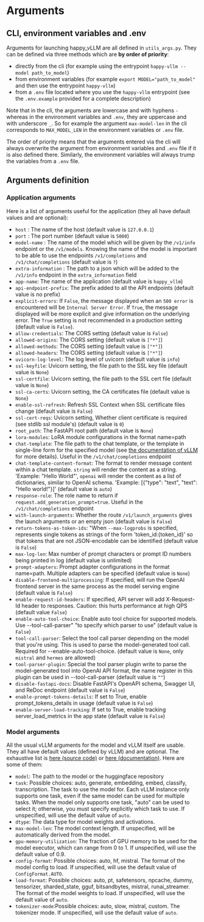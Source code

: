 # Arguments

## CLI, environment variables and .env

Arguments for launching happy_vLLM are all defined in `utils_args.py`. They can be defined via three methods which are **by order of priority**:

 - directly from the cli (for example using the entrypoint `happy-vllm --model path_to_model`)
 - from environment variables (for example `export MODEL="path_to_model"` and then use the entrypoint `happy-vllm`)
 - from a `.env` file located where you use the `happy-vllm` entrypoint (see the `.env.example` provided for a complete description)

Note that in the cli, the arguments are lowercase and with hyphens `-` whereas in the environment variables and `.env`, they are uppercase and with underscore `_`. So for example the argument `max-model-len` in the cli corresponds to `MAX_MODEL_LEN` in the environment variables or `.env` file.

The order of priority means that the arguments entered via the cli will always overwrite the argument from environment variables and `.env` file if it is also defined there. Similarly, the environment variables will always trump the variables from a `.env` file.

## Arguments definition

### Application arguments

Here is a list of arguments useful for the application (they all have default values and are optional):

 - `host` : The name of the host (default value is `127.0.0.1`)
 - `port` : The port number (default value is `5000`)
 - `model-name` : The name of the model which will be given by the `/v1/info` endpoint or the `/v1/models`. Knowing the name of the model is important to be able to use the endpoints `/v1/completions` and `/v1/chat/completions` (default value is `?`)
 - `extra-information` : The path to a json which will be added to the `/v1/info` endpoint in the `extra_information` field 
 - `app-name`: The name of the application (default value is `happy_vllm`)
 - `api-endpoint-prefix`: The prefix added to all the API endpoints (default value is no prefix)
 - `explicit-errors`: If `False`, the message displayed when an `500 error` is encountered will be `Internal Server Error`. If `True`, the message displayed will be more explicit and give information on the underlying error. The `True` setting is not recommended in a production setting (default value is `False`).
 - `allow-credentials`: The CORS setting (default value is `False`)
 - `allowed-origins`: The CORS setting (default value is `["*"]`)
 - `allowed-methods`: The CORS setting (default value is `["*"]`)
 - `allowed-headers`: The CORS setting (default value is `["*"]`)
 - `uvicorn-log-level`: The log level of uvicorn (default value is `info`)
 - `ssl-keyfile`: Uvicorn setting, the file path to the SSL key file (default value is `None`)
 - `ssl-certfile`: Uvicorn setting, the file path to the SSL cert file (default value is `None`)
 - `ssl-ca-certs`: Uvicorn setting, the CA certificates file (default value is `None`)
 - `enable-ssl-refresh`: Refresh SSL Context when SSL certificate files change (default value is `False`)
 - `ssl-cert-reqs`: Uvicorn setting, Whether client certificate is required (see stdlib ssl module's) (default value is `0`)
 - `root_path`: The FastAPI root path (default value is `None`)
 - `lora-modules`: LoRA module configurations in the format name=path
 - `chat-template`: The file path to the chat template, or the template in single-line form for the specified model (see [the documentation of vLLM](https://docs.vllm.ai/en/latest/serving/openai_compatible_server.html#chat-template) for more details). Useful in the `/v1/chat/completions` endpoint
 - `chat-template-content-format`: The format to render message content within a chat template. `string` will render the content as a string. 'Example: "Hello World"', `openai` will render the content as a list of dictionaries, similar to OpenAI schema. 'Example: [{"type": "text", "text": "Hello world!"}]' (default value is `auto`)
 - `response-role`: The role name to return if `request.add_generation_prompt=true`. Useful in the `/v1/chat/completions` endpoint
 - `with-launch-arguments`: Whether the route `/v1/launch_arguments` gives the launch arguments or an empty json (default value is `False`)
 - `return-tokens-as-token-ids`: "When `--max-logprobs`  is specified, represents single tokens as strings of the form 'token_id:{token_id}' so that tokens that are not JSON-encodable can be identified (default value is `False`)
 - `max-log-len`: Max number of prompt characters or prompt ID numbers being printed in log (default value is unlimited)
 - `prompt-adapters`: Prompt adapter configurations in the format name=path. Multiple adapters can be specified (default value is `None`)
 - `disable-frontend-multiprocessing`: If specified, will run the OpenAI frontend server in the same process as the model serving engine (default value is `False`)
 - `enable-request-id-headers`: If specified, API server will add X-Request-Id header to responses. Caution: this hurts performance at high QPS (default value `False`)
 - `enable-auto-tool-choice`: Enable auto tool choice for supported models. Use --tool-call-parser" "to specify which parser to use" (default value is `False`)
 - `tool-call-parser`: Select the tool call parser depending on the model that you're using. This is used to parse the model-generated tool call. Required for --enable-auto-tool-choice. (default value is `None`, only `mistral` and `hermes` are allowed)
 - `tool-parser-plugin`: Special the tool parser plugin write to parse the model-generated tool into OpenAI API format, the name register in this plugin can be used in --tool-call-parser (default value is `""`)
 - `disable-fastapi-docs`: Disable FastAPI's OpenAPI schema, Swagger UI, and ReDoc endpoint (default value is `False`)
 - `enable-prompt-tokens-details`: If set to True, enable prompt_tokens_details in usage (default value is `False`)
 - `enable-server-load-tracking`: If set to True, enable tracking server_load_metrics in the app state (default value is `False`)

### Model arguments

All the usual vLLM arguments for the model and vLLM itself are usable. They all have default values (defined by vLLM) and are optional. The exhaustive list is [here (source code)](https://github.com/vllm-project/vllm/blob/main/vllm/engine/arg_utils.py) or [here (documentation)](https://docs.vllm.ai/en/latest/serving/engine_args.html). Here are some of them:

 - `model`: The path to the model or the huggingface repository
 - `task`: Possible choices: auto, generate, embedding, embed, classify, transcription. The task to use the model for. Each vLLM instance only supports one task, even if the same model can be used for multiple tasks. When the model only supports one task, "auto" can be used to select it; otherwise, you must specify explicitly which task to use. If unspecified, will use the default value of `auto`.
 - `dtype`: The data type for model weights and activations.
 - `max-model-len`: The model context length. If unspecified, will be automatically derived from the model.
 - `gpu-memory-utilization`: The fraction of GPU memory to be used for the model executor, which can range from 0 to 1. If unspecified, will use the default value of 0.9.
 - `config-format`: Possible choices: auto, hf, mistral. The format of the model config to load. If unspecified, will use the default value of `ConfigFormat.AUTO`.
 - `load-format`: Possible choices: auto, pt, safetensors, npcache, dummy, tensorizer, sharded_state, gguf, bitsandbytes, mistral, runai_streamer. The format of the model weights to load. If unspecified, will use the default value of `auto`.
 - `tokenizer-mode`:Possible choices: auto, slow, mistral, custom. The tokenizer mode. If unspecified, will use the default value of `auto`.


